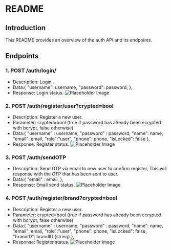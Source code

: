# README

## Introduction
This README provides an overview of the auth API and its endpoints.

## Endpoints

### 1. POST /auth/login/
- Description: Login .
- Data:{
		"username": username,
		"password": password,
	},
- Response: Login status.
![Placeholder Image](https://github.com/Build-D-An-Ki-n-Truc/auth/blob/main/image/login.png)

### 2. POST /auth/register/user?crypted=bool
- Description: Register a new user.
- Parameter: crypted=bool (true if password has already been ecrypted with bcrypt, false otherwise)
- Data:{
		"username" : username,
        "password" : password,
        "name": name,
        "email": email, 
        "role":"user",
        "phone": phone,
        "isLocked": false
	},
- Response: Register status.
![Placeholder Image](https://github.com/Build-D-An-Ki-n-Truc/auth/blob/main/image/register.png)

### 3. POST /auth/sendOTP
- Description: Send OTP via email to new user to confirm register, This will response with the OTP that has been sent to user.
- Data:{
		"email" : email,
	},
- Response: Email send status.
![Placeholder Image](https://github.com/Build-D-An-Ki-n-Truc/auth/blob/main/image/sendEmail.png)

### 4. POST /auth/register/brand?crypted=bool
- Description: Register a new user.
- Parameter: crypted=bool (true if password has already been ecrypted with bcrypt, false otherwise)
- Data:{
		"username" : username,
        "password" : password,
        "name": name,
        "email": email, 
        "role":"user",
        "phone": phone,
        "isLocked": false,
		"brandID": brandID (string)
	},
- Response: Register status.
![Placeholder Image](https://github.com/Build-D-An-Ki-n-Truc/auth/blob/main/image/registerBrand.png)
